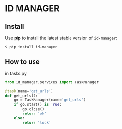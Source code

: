 # ID MANAGER

## Install

Use **pip** to install the latest stable version of `id-manager`:

```
$ pip install id-manager
```

## How to use
in tasks.py
```python
from id_manager.services import TaskManager

@task(name='get_urls')
def get_urls():
    go = TaskManager(name='get_urls')
    if go.start() is True:
        go.close()
        return 'ok'
    else:
        return 'lock'
```